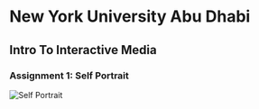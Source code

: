 # New York University Abu Dhabi
## Intro To Interactive Media
### Assignment 1: Self Portrait


![Self Portrait](https://github.com/basil-ahmed/IntroductionToInteractiveMedia/blob/be7bcf112fa00dfbfc9786179316049b9364f9c3/Feb1/Self%20Portrait.png)

